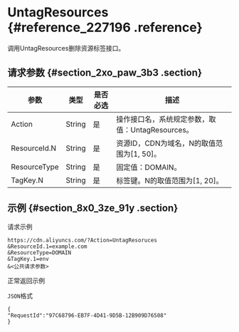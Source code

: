 # UntagResources {#reference_227196 .reference}

调用UntagResources删除资源标签接口。

## 请求参数 {#section_2xo_paw_3b3 .section}

|参数|类型|是否必选|描述|
|--|--|----|--|
|Action|String|是|操作接口名，系统规定参数，取值：UntagResources。|
|ResourceId.N|String|是|资源ID，CDN为域名，N的取值范围为\[1, 50\]。|
|ResourceType|String|是|固定值：DOMAIN。|
|TagKey.N|String|是|标签键。N的取值范围为\[1, 20\]。|

## 示例 {#section_8x0_3ze_91y .section}

请求示例

``` {#codeblock_ejv_757_6k7}
https://cdn.aliyuncs.com/?Action=UntagResoruces
&ResourceId.1=example.com
&ResourceType=DOMAIN
&TagKey.1=env
&<公共请求参数>
```

正常返回示例

`JSON`格式

``` {#codeblock_q9j_i35_z7n}
{
"RequestId":"97C68796-EB7F-4D41-9D5B-12B909D76508"
}
```

